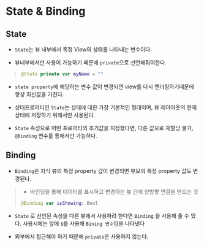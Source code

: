 # State & Binding

## State 
- `State`는 뷰 내부에서 특정 View의 상태를 나타내는 변수이다.

- 뷰내부에서만 사용이 가능하기 때문에 `private`으로 선언해줘야한다.
> ```swift
> @State private var myName = ""
> ```

- `state property`에 해당하는 변수 값이 변경되면 view를 다시 랜더링하기때문에 항상 최신값을 가진다.

- 상태프로퍼티인 `State`는 상태에 대한 가장 기본적인 형태이며, 뷰 레이아웃의 현재 상태에 저장하기 위해서만 사용된다.

- `State` 속성으로 어떤 프로퍼티의 초기값을 지정했다면, 다른 값으로 재할당 불가, `@Binding` 변수를 통해서만 가능하다.

## Binding
- `Binding`은 자식 뷰의 특정 property 값이 변경되면 부모의 특정 property 값도 변경된다.
> - 바인딩을 통해 데이터를 표시하고 변경하는 뷰 간에 양방향 연결을 만드는 것
> ```swift
>@Binding var isShowing: Bool
> ```

- `State` 로 선언된 속성을 다른 뷰에서 사용하려 한다면 `Binding` 을 사용해 줄 수 있다. 사용시에는 앞에 `$`를 사용해 `Bining 변수`임을 나타낸다

- 외부에서 접근해야 하기 때문에 `private`은 사용하지 않는다.